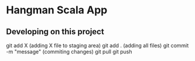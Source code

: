 # Hangman Scala App
## Developing on this project
git add X (adding X file to staging area)
git add . (adding all files)
git commit -m "message" (commiting changes)
git pull
git push
